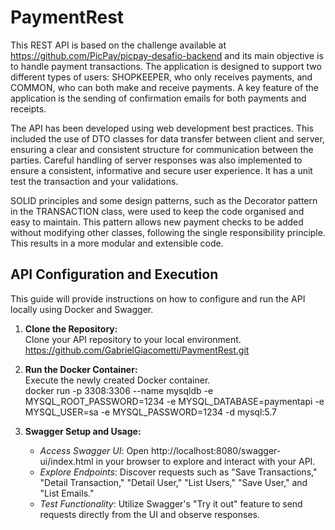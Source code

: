 # PaymentRest
This REST API is based on the challenge available at https://github.com/PicPay/picpay-desafio-backend and its main objective is to handle payment transactions. The application is designed to support two different types of users: SHOPKEEPER, who only receives payments, and COMMON, who can both make and receive payments. A key feature of the application is the sending of confirmation emails for both payments and receipts.

The API has been developed using web development best practices. This included the use of DTO classes for data transfer between client and server, ensuring a clear and consistent structure for communication between the parties. Careful handling of server responses was also implemented to ensure a consistent, informative and secure user experience. It has a unit test the transaction and your validations.

SOLID principles and some design patterns, such as the Decorator pattern in the TRANSACTION class, were used to keep the code organised and easy to maintain. This pattern allows new payment checks to be added without modifying other classes, following the single responsibility principle. This results in a more modular and extensible code.


## API Configuration and Execution

This guide will provide instructions on how to configure and run the API locally using Docker and Swagger.

1. **Clone the Repository:**    
   Clone your API repository to your local environment.
   https://github.com/GabrielGiacometti/PaymentRest.git  

2. **Run the Docker Container:**    
   Execute the newly created Docker container.  
   docker run -p 3308:3306 --name mysqldb -e MYSQL_ROOT_PASSWORD=1234 -e MYSQL_DATABASE=paymentapi -e MYSQL_USER=sa -e MYSQL_PASSWORD=1234 -d mysql:5.7  

3. **Swagger Setup and Usage:**  
   - *Access Swagger UI*: Open http://localhost:8080/swagger-ui/index.html in your browser to explore and interact with your API.  
   - *Explore Endpoints*: Discover requests such as "Save Transactions," "Detail Transaction," "Detail User," "List Users," "Save User," and "List Emails."  
   - *Test Functionality*: Utilize Swagger's "Try it out" feature to send requests directly from the UI and observe responses.  
   



